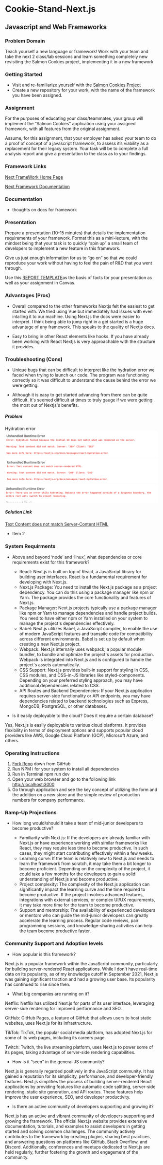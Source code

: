 # Cookie-Stand-Next.js

## Javascript and Web Frameworks

### Problem Domain

Teach yourself a new language or framework! Work with your team and take the next 2 class/lab sessions and learn something completely new revisiting the Salmon Cookies project, implementing it in a new framework

### Getting Started

- Visit and re-familiarize yourself with the [Salmon Cookies Project](https://canvas.instructure.com/courses/6745216/assignments/37279120#submit)
- Create a new repository for your work, with the name of the framework you have been assigned.

### Assignment

For the purposes of educating your class/teammates, your group will implement the “Salmon Cookies” application using your assigned framework, with all features from the original assignment.

Assume, for this assignment, that your employer has asked your team to do a proof of concept of a javascript framework, to assess it’s viability as a replacement for their legacy system. Your task will be to complete a full analysis report and give a presentation to the class as to your findings.

### Framework Links

[Next FrameWork Home Page](https://vercel.com/solutions/nextjs?utm_source=google&utm_medium=cpc&utm_campaign=18576682555&utm_campaign_id=18576682555&utm_term=next%20js%20frontend&utm_content=141035138606_665293501611&gad=1&gclid=CjwKCAjw5MOlBhBTEiwAAJ8e1mAJHtI42KXRqmIi1WvuPpxk6YWn-vs_iz2BU1BW1Ydiv_6p3aG81BoCsuIQAvD_BwE)

[Next Framework Documentation](https://vercel.com/docs)

### Documentation

- thoughts on docs for framework

### Presentation

Prepare a presentation (10-15 minutes) that details the implementation requirements of your framework. Format this as a mini-lecture, with the mindset being that your task is to quickly “spin up” a small team of developers to implement a new feature in this framework.

Give us just enough information for us to “go on” so that we could reproduce your work without having to feel the pain of R&D that you went through.

Use this [REPORT TEMPLATE](https://canvas.instructure.com/courses/6745216/assignments/37279120#submit)as the basis of facts for your presentation as well as your assignment in Canvas.

### Advantages (Pros)

-  Overall compared to the other frameworks Nextjs felt the easiest to get started with. We tried using Vue but immediately had issues with even intalling it to our machine. Using Next.js the docs were easier to interpret. I think being able to jump right in a get started is a huge advantage of any framework. This speaks to the quality of Nextjs docs.

- Easy to bring in other React elements like hooks. If you have already been working with React Nextjs is very approachable with the structure it provides.

### Troubleshooting (Cons)

- Unique bugs that can be difficult to interpret like the hydration error we faced when trying to launch our code. The program was functioning correctly so it was difficult to understand the cause behind the error we were getting.

- Although it is easy to get started advancing from there can be quite difficult. It's seemed difficult at times to truly gauge if we were getting the most out of Nextjs's benefits.

##### Problem

Hydration error
![Example 1](./Error%20Assets/Screenshot%202023-07-14%20at%208.26.33%20PM.png)
![Example ](./Error%20Assets/Screenshot%202023-07-14%20at%208.26.44%20PM.png)
![Example 3](./Error%20Assets/Screenshot%202023-07-14%20at%208.26.52%20PM.png)

##### Solution Link

[Text Content does not match Server-Content HTML](https://nextjs.org/docs/messages/react-hydration-error)

- Item 2

### System Requirments

- Above and beyond ‘node’ and ‘linux’, what dependencies or core requirements exist for this framework?

  - React: Next.js is built on top of React, a JavaScript library for building user interfaces. React is a fundamental requirement for developing with Next.js.
  - Next.js Package: You need to install the Next.js package as a project dependency. You can do this using a package manager like npm or Yarn. The package provides the core functionality and features of Next.js.
  - Package Manager: Next.js projects typically use a package manager like npm or Yarn to manage dependencies and handle project builds. You need to have either npm or Yarn installed on your system to manage the project's dependencies effectively.
  - Babel: Next.js utilizes Babel, a JavaScript compiler, to enable the use of modern JavaScript features and transpile code for compatibility across different environments. Babel is set up by default when creating a new Next.js project.
  - Webpack: Next.js internally uses webpack, a popular module bundler, to bundle and optimize the project's assets for production. Webpack is integrated into Next.js and is configured to handle the project's assets automatically.
  - CSS Support: Next.js provides built-in support for styling in CSS, CSS modules, and CSS-in-JS libraries like styled-components. Depending on your preferred styling approach, you may have additional dependencies related to CSS.
  - API Routes and Backend Dependencies: If your Next.js application requires server-side functionality or API endpoints, you may have dependencies related to backend technologies such as Express, MongoDB, PostgreSQL, or other databases.

- Is it easily deployable to the cloud? Does it require a certain database?

Yes, Next.js is easily deployable to various cloud platforms. It provides flexibility in terms of deployment options and supports popular cloud providers like AWS, Google Cloud Platform (GCP), Microsoft Azure, and others.

### Operating Instructions

1. [Fork Repo](https://github.com/Hcooper23/Cookie-Stand-Next.js) down from GitHub
2. Run NPM i for your system to install all dependencies
3. Run in Terminal npm run dev
4. Open your web browser and go to the following link <http://localhost:3000>
5. Go through application and see the key concept of utilizing the form and the addition on a new store and the simple review of production numbers for company performance.

### Ramp-Up Projections

- How long would/should it take a team of mid-junior developers to become productive?

  - Familiarity with Next.js: If the developers are already familiar with Next.js or have experience working with similar frameworks like React, they may require less time to become productive. In such cases, they might start contributing effectively within a few weeks.
  - Learning curve: If the team is relatively new to Next.js and needs to learn the framework from scratch, it may take them a bit longer to become proficient. Depending on the complexity of the project, it could take a few months for the developers to gain a solid understanding of Next.js and become productive.
  - Project complexity: The complexity of the Next.js application can significantly impact the learning curve and the time required to become productive. If the project involves advanced features, integrations with external services, or complex UI/UX requirements, it may take more time for the team to become productive.
  - Support and mentorship: The availability of experienced developers or mentors who can guide the mid-junior developers can greatly accelerate the learning process. Regular code reviews, pair programming sessions, and knowledge-sharing activities can help the team become productive faster.

### Community Support and Adoption levels

- How popular is this framework?

Next.js is a popular framework within the JavaScript community, particularly for building server-rendered React applications. While I don't have real-time data on its popularity, as of my knowledge cutoff in September 2021, Next.js was gaining significant traction and had a growing user base. Its popularity has continued to rise since then.

- What big companies are running on it?

Netflix: Netflix has utilized Next.js for parts of its user interface, leveraging server-side rendering for improved performance and SEO.

GitHub: GitHub Pages, a feature of GitHub that allows users to host static websites, uses Next.js for its infrastructure.

TikTok: TikTok, the popular social media platform, has adopted Next.js for some of its web pages, including its careers page.

Twitch: Twitch, the live streaming platform, uses Next.js to power some of its pages, taking advantage of server-side rendering capabilities.

- How is it “seen” in the general JS community?

Next.js is generally regarded positively in the JavaScript community. It has gained a reputation for its simplicity, performance, and developer-friendly features. Next.js simplifies the process of building server-rendered React applications by providing features like automatic code splitting, server-side rendering, static site generation, and API routes. These features help improve the user experience, SEO, and developer productivity.

- Is there an active community of developers supporting and growing it?

Next.js has an active and vibrant community of developers supporting and growing the framework. The official Next.js website provides extensive documentation, tutorials, and examples to assist developers in getting started and solving common challenges. The community actively contributes to the framework by creating plugins, sharing best practices, and answering questions on platforms like GitHub, Stack Overflow, and Discord. Additionally, conferences and meetups dedicated to Next.js are held regularly, further fostering the growth and engagement of the community.
